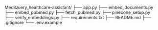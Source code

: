 


MediQuery_healthcare-assistant/
├── app.py
├── embed_documents.py
├── embed_pubmed.py
├── fetch_pubmed.py
├── pinecone_setup.py
├── verify_embeddings.py
├── requirements.txt
├── README.md
├── .gitignore
└── .env.example

